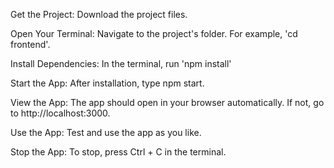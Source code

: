 Get the Project:
Download the project files.

Open Your Terminal:
Navigate to the project's folder. For example, 'cd frontend'.

Install Dependencies:
In the terminal, run 'npm install'

Start the App:
After installation, type npm start.

View the App:
The app should open in your browser automatically. If not, go to http://localhost:3000.

Use the App:
Test and use the app as you like.

Stop the App:
To stop, press Ctrl + C in the terminal.

<!-- These instructions assume that you have Node.js and npm already installed on your computer. If not, you should install Node.js first, as it includes npm. I am currently using node 16.15.0 version -->
